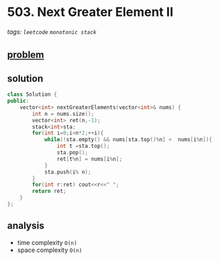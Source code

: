 # 503. Next Greater Element II

###### tags: `leetcode` `monotonic stack`


## [problem](https://leetcode.com/problems/next-greater-element-ii/)

## solution
```c++
class Solution {
public:
    vector<int> nextGreaterElements(vector<int>& nums) {
        int n = nums.size();
        vector<int> ret(n,-1);
        stack<int>sta;
        for(int i=0;i<n*2;++i){
            while(!sta.empty() && nums[sta.top()%n] <  nums[i%n]){
                int t =sta.top();
                sta.pop();
                ret[t%n] = nums[i%n];
            }
            sta.push(i% n);
        }
        for(int r:ret) cout<<r<<" ";
        return ret;
    }
};
```
## analysis

- time complexity `O(n)`
- space complexity `O(n)`